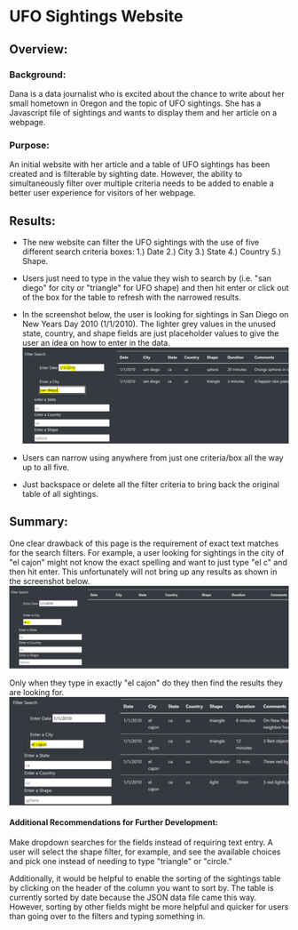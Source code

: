 # UFO Sightings Website

## Overview:
### Background:
Dana is a data journalist who is excited about the chance to write about her small hometown in Oregon and the topic of UFO sightings. She has a Javascript file of sightings and wants to display them and her article on a webpage.

### Purpose:
An initial website with her article and a table of UFO sightings has been created and is filterable by sighting date. However, the ability to simultaneously filter over multiple criteria needs to be added to enable a better user experience for visitors of her webpage.

## Results:
- The new website can filter the UFO sightings with the use of five different search criteria boxes: 1.) Date 2.) City 3.) State 4.) Country 5.) Shape.
- Users just need to type in the value they wish to search by (i.e. "san diego" for city or "triangle" for UFO shape) and then hit enter or click out of the box for the table to refresh with the narrowed results.

- In the screenshot below, the user is looking for sightings in San Diego on New Years Day 2010 (1/1/2010). The lighter grey values in the unused state, country, and shape fields are just placeholder values to give the user an idea on how to enter in the data.
![Website_Filters](https://github.com/bfox87/UFOs/blob/main/Screenshots/Website_Filters.PNG)

- Users can narrow using anywhere from just one criteria/box all the way up to all five.
- Just backspace or delete all the filter criteria to bring back the original table of all sightings.

## Summary:
One clear drawback of this page is the requirement of exact text matches for the search filters. For example, a user looking for sightings in the city of "el cajon" might not know the exact spelling and want to just type "el c" and then hit enter. This unfortunately will not bring up any results as shown in the screenshot below.
![el_c](https://github.com/bfox87/UFOs/blob/main/Screenshots/el_c.PNG)

Only when they type in exactly "el cajon" do they then find the results they are looking for.
![el_cajon](https://github.com/bfox87/UFOs/blob/main/Screenshots/el_cajon.PNG)

#### Additional Recommendations for Further Development:
Make dropdown searches for the fields instead of requiring text entry. A user will select the shape filter, for example, and see the available choices and pick one instead of needing to type "triangle" or "circle."  

Additionally, it would be helpful to enable the sorting of the sightings table by clicking on the header of the column you want to sort by. The table is currently sorted by date because the JSON data file came this way. However, sorting by other fields might be more helpful and quicker for users than going over to the filters and typing something in.